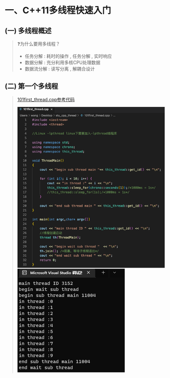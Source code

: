 # 一、C++11多线程快速入门

## (一) 多线程概述

>❓为什么要用多线程？
>
>- 任务分解 : 耗时的操作 , 任务分解 , 实时响应
>- 数据分解 : 充分利用多核CPU处理数据
>- 数据流分解 : 读写分离 , 解耦合设计

## (二) 第一个多线程

>[101first_thread.cpp参考代码](https://github.com/WONGZEONJYU/stu_cpp_thread/blob/main/101first_thread.cpp)
>
><img src="一、C++11多线程快速入门.assets/image-20230725114816385.png" alt="image-20230725114816385" />
>
><img src="一、C++11多线程快速入门.assets/image-20230725114824003.png" alt="image-20230725114824003" />
>
>